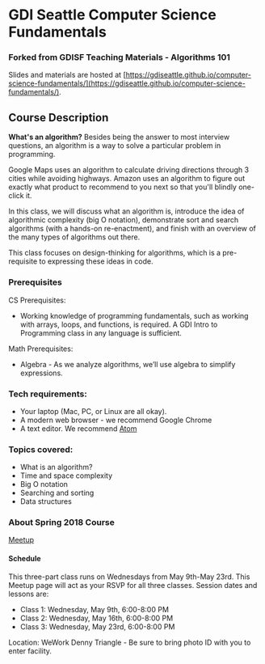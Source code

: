 # GDI Seattle Computer Science Fundamentals
### Forked from GDISF Teaching Materials - Algorithms 101

Slides and materials are hosted at [https://gdiseattle.github.io/computer-science-fundamentals/](https://gdiseattle.github.io/computer-science-fundamentals/).

## Course Description

**What's an algorithm?** Besides being the answer to most interview questions, an algorithm is a way to solve a particular problem in programming. 

Google Maps uses an algorithm to calculate driving directions through 3 cities while avoiding highways. Amazon uses an algorithm to figure out exactly what product to recommend to you next so that you'll blindly one-click it. 

In this class, we will discuss what an algorithm is, introduce the idea of algorithmic complexity (big O notation), demonstrate sort and search algorithms (with a hands-on re-enactment), and finish with an overview of the many types of algorithms out there. 

This class focuses on design-thinking for algorithms, which is a pre-requisite to expressing these ideas in code.

### Prerequisites

CS Prerequisites:
* Working knowledge of programming fundamentals, such as working with arrays, loops, and functions, is required. A GDI Intro to Programming class in any language is sufficient.

Math Prerequisites:
* Algebra - As we analyze algorithms, we’ll use algebra to simplify expressions.

### Tech requirements:

 - Your laptop (Mac, PC, or Linux are all okay).
 - A modern web browser - we recommend Google Chrome
 - A text editor. We recommend [Atom](http://atom.io)

### Topics covered:
* What is an algorithm?
* Time and space complexity
* Big O notation
* Searching and sorting
* Data structures

### About Spring 2018 Course
[Meetup](https://www.meetup.com/Girl-Develop-It-Seattle/events/250076190/)

#### Schedule
This three-part class runs on Wednesdays from May 9th-May 23rd. This Meetup page will act as your RSVP for all three classes. Session dates and lessons are:
* Class 1: Wednesday, May 9th, 6:00-8:00 PM
* Class 2: Wednesday, May 16th, 6:00-8:00 PM
* Class 3: Wednesday, May 23rd, 6:00-8:00 PM

Location: WeWork Denny Triangle - Be sure to bring photo ID with you to enter facility.
